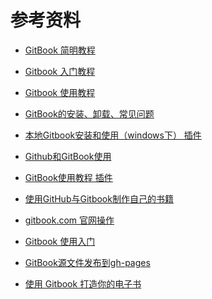 <!--
 * @Author: xulei
 * @Date: 2020-07-26 15:47:23
 * @LastEditors: xulei
 * @LastEditTime: 2020-07-26 17:41:12
 * @FilePath: \gitBook\reference\reference.md
--> 
# 参考资料

* [GitBook 简明教程](http://www.chengweiyang.cn/gitbook/basic-usage/README.html)

* [Gitbook 入门教程](https://yuzeshan.gitbooks.io/gitbook-studying/content/book/gitbook-cli.html)

* [Gitbook 使用教程](http://gitbook.wiliam.me/)

* [GitBook的安装、卸载、常见问题](https://zhousiwei.gitee.io/mybook/notes/gitbook.html)

* [本地Gitbook安装和使用（windows下） 插件](https://www.jianshu.com/p/bfb2ad8376bf)
* [Github和GitBook使用](https://www.jianshu.com/p/925745669c6c)

* [GitBook使用教程  插件](https://www.cnblogs.com/zhang-jun-jie/articles/11553675.html)
  
* [使用GitHub与Gitbook制作自己的书籍](https://www.dazhuanlan.com/2019/10/23/5daf7eb7ee720/)

* [gitbook.com 官网操作](https://snowdreams1006.github.io/myGitbook/experience/gitbook-com.html)


* [Gitbook 使用入门](https://www.bookstack.cn/read/gitbook-zh/publish-gitpages.md)

* [GitBook源文件发布到gh-pages](https://www.jianshu.com/p/da7d2d95d3a9)
* [使用 Gitbook 打造你的电子书](https://zhuanlan.zhihu.com/p/34946169)


